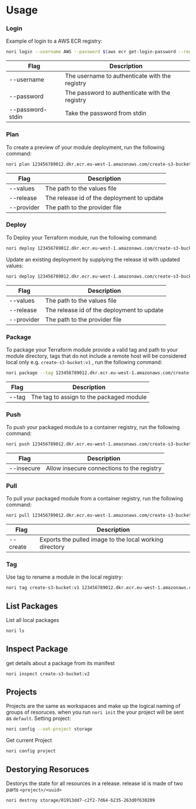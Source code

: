 # Usage
### Login
Example of login to a AWS ECR registry:
```bash
nori login --username AWS --password $(aws ecr get-login-password --region eu-west-1) 123456789012.dkr.ecr.eu-west-1.amazonaws.com
```
| Flag | Description |
| --- | --- |
| --username | The username to authenticate with the registry |
| --password | The password to authenticate with the registry |
| --password-stdin | Take the password from stdin |

### Plan
To create a preview of your module deployment, run the following command:
```bash
nori plan 123456789012.dkr.ecr.eu-west-1.amazonaws.com/create-s3-bucket:v1 --values ./values.yaml
```
| Flag | Description |
| --- | --- |
| --values | The path to the values file |
| --release | The release id of the deployment to update |
| --provider | The path to the provider file |

### Deploy
To Deploy your Terraform module, run the following command:
```bash
nori deploy 123456789012.dkr.ecr.eu-west-1.amazonaws.com/create-s3-bucket:v1 --values ./values.yaml
```

Update an existing deployment by supplying the release id with updated values:
```bash
nori deploy 123456789012.dkr.ecr.eu-west-1.amazonaws.com/create-s3-bucket:v1 --values ./values.yaml --release 01902d34-fdac-7874-bbdc-948ac43322bc
```

| Flag | Description |
| --- | --- |
| --values | The path to the values file |
| --release | The release id of the deployment to update |
| --provider | The path to the provider file |

### Package
To package your Terraform module provide a valid tag and path to your module directory, tags that do not include a remote host will be considered local only e.g. `create-s3-bucket:v1` , run the following command:
```bash
nori package --tag 123456789012.dkr.ecr.eu-west-1.amazonaws.com/create-s3-bucket:v1 ./modules/s3-bucket
```
| Flag | Description |
| --- | --- |
| --tag | The tag to assign to the packaged module |
### Push
To push your packaged module to a container registry, run the following command:
```bash
nori push 123456789012.dkr.ecr.eu-west-1.amazonaws.com/create-s3-bucket:v1
```
| Flag | Description |
| --- | --- |
| --insecure | Allow insecure connections to the registry |

### Pull
To pull your packaged module from a container registry, run the following command:
```bash
nori pull 123456789012.dkr.ecr.eu-west-1.amazonaws.com/create-s3-bucket:v1
```

| Flag | Description |
| --- | --- |
| --create | Exports the pulled image to the local working directory |

### Tag
Use tag to rename a module in the local registry:
```bash
nori tag create-s3-bucket:v1 123456789012.dkr.ecr.eu-west-1.amazonaws.com/create-s3-bucket:v2
```

## List Packages
List all local packages
```bash
nori ls
```

## Inspect Package
get details about a package from its manifest
```bash
nori inspect create-s3-bucket:v2
```

## Projects
Projects are the same as workspaces and make up the logical naming of groups of resoruces. when you run `nori init` the your project will be sent as `default`.
Setting project:
```bash
nori config --set-project storage
```
Get current Project
```bash
nori config project
```

## Destorying Resoruces
Destorys the state for all resources in a release. release id is made of two parts `<project>/<uuid>`
```bash
nori destroy storage/01913dd7-c2f2-7d64-b235-263d0f630209
```